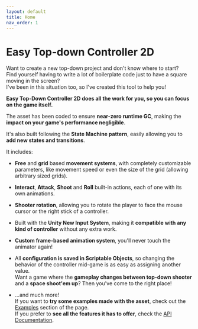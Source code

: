 ```yaml
---
layout: default
title: Home
nav_order: 1
---
```


# Easy Top-down Controller 2D
Want to create a new top-down project and don't know where to start?  
Find yourself having to write a lot of boilerplate code just to have a square moving in the screen?  
I've been in this situation too, so I've created this tool to help you!  

**Easy Top-Down Controller 2D does all the work for you, so you can focus on the game itself.**

The asset has been coded to ensure **near-zero runtime GC**, making the **impact on your game's performance negligible**.

It's also built following the **State Machine pattern**, easily allowing you to **add new states and transitions**.

It includes:
- **Free** and **grid** based **movement systems**, with completely customizable parameters, like movement speed or even the size of the grid (allowing arbitrary sized grids).
  
- **Interact**, **Attack**, **Shoot** and **Roll** built-in actions, each of one with its own animations.

- **Shooter rotation**, allowing you to rotate the player to face the mouse cursor or the right stick of a controller.

- Built with the **Unity New Input System**, making it **compatible with any kind of controller** without any extra work.

- **Custom frame-based animation system**, you'll never touch the animator again! 

- All **configuration is saved in Scriptable Objects**, so changing the behavior of the controller mid-game is as easy as assigning another value.  
Want a game where the **gameplay changes between top-down shooter** and a **space shoot'em up**? Then you've come to the right place!

- ...and much more!  
  If you want to **try some examples made with the asset**, check out the [Examples](examples.md) section of the page.  
  If you prefer to **see all the features it has to offer**, check the [API Documentation](api_docs.md).


